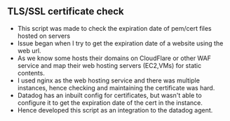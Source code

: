 ## TLS/SSL certificate check

- This script was made to check the expiration date of pem/cert files hosted on servers
- Issue began when I try to get the expiration date of a website using the web url.
- As we know some hosts their domains on CloudFlare or other WAF service and map their web hosting servers (EC2,VMs) for static contents.
- I used nginx as the web hosting service and there was multiple instances, hence checking and maintaining the certificate was hard.
- Datadog has an inbuilt config for certificates, but wasn't able to configure it to get the expiration date of the cert in the instance.
- Hence developed this script as an integration to the datadog agent.
